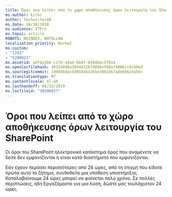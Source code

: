 ```yaml
---
title: Όροι που λείπει από το χώρο αποθήκευσης όρων λειτουργία του SharePoint
ms.author: kirks
author: Techwriter40
ms.date: 10/30/2018
ms.audience: ITPro
ms.topic: article
ROBOTS: NOINDEX, NOFOLLOW
localization_priority: Normal
ms.custom:
- "1243"
- "5200021"
ms.assetid: a0f6a3b6-c17b-44a6-bb0f-039dbbc3f614
ms.openlocfilehash: 49154808a30446316fd8d6ef68af4086cc8c69ed
ms.sourcegitcommit: 1d98db8acb9959aba3b5e308a567ade6b62da56c
ms.translationtype: MT
ms.contentlocale: el-GR
ms.lasthandoff: 08/22/2019
ms.locfileid: "36500827"
---
```

# <a name="terms-missing-from-sharepoint-online-term-store"></a>Όροι που λείπει από το χώρο αποθήκευσης όρων λειτουργία του SharePoint

Οι όροι του SharePoint ηλεκτρονικό κατάστημα όρος που αναμένετε να δείτε δεν εμφανίζονται ή είναι κατά διαστήματα που εμφανίζονται.
  
Εάν έχουν περάσει περισσότερες από 24 ώρες, από τη στιγμή που είδατε πρώτα αυτό το ζήτημα, συνδεθείτε μια υπόθεση υποστήριξης. Καταλαβαίνουμε 24 ώρες μπορεί να φαίνεται πολύ χρόνο. Σε πολλές περιπτώσεις, ήδη Εργαζόμαστε για μια λύση, δώστε μας τουλάχιστον 24 ώρες.
  